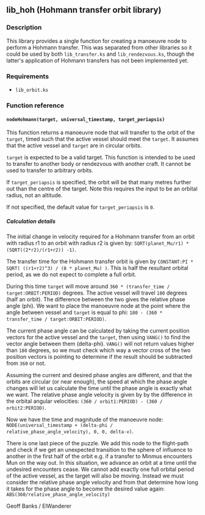 ## lib\_hoh (Hohmann transfer orbit library)

### Description

This library provides a single function for creating a manoeuvre node to perform a Hohmann transfer. This was separated from other libraries so it could be used by both `lib_transfer.ks` and `lib_rendezvous.ks`, though the latter's application of Hohmann transfers has not been implemented yet.

### Requirements

* `lib_orbit.ks`

### Function reference

#### `nodeHohmann(target, universal_timestamp, target_periapsis)`

This function returns a manoeuvre node that will transfer to the orbit of the `target`, timed such that the active vessel should meet the `target`. It assumes that the active vessel and `target` are in circular orbits.

`target` is expected to be a valid target. This function is intended to be used to transfer to another body or rendezvous with another craft. It cannot be used to transfer to arbitrary orbits.

If `target_periapsis` is specified, the orbit will be that many metres further out than the centre of the target. Note this requires the input to be an orbital radius, not an altitude.

If not specified, the default value for `target_periapsis` is `0`.

##### Calculation details

The initial change in velocity required for a Hohmann transfer from an orbit with radius r1 to an orbit with radius r2 is given by: `SQRT(planet_Mu/r1) * (SQRT((2*r2)/(r1+r2)) -1)`.

The transfer time for the Hohmann transfer orbit is given by `CONSTANT:PI * SQRT( ((r1+r2)^3) / (8 * planet_Mu) )`. This is half the resultant orbital period, as we do not expect to complete a full orbit.

During this time `target` will move around `360 * (transfer_time / target:ORBIT:PERIOD)` degrees. The active vessel will travel `180` degrees (half an orbit). The difference between the two gives the relative phase angle (phi). We want to place the manoeuvre node at the point where the angle between vessel and `target` is equal to phi: `180 - (360 * transfer_time / target:ORBIT:PERIOD)`.

The current phase angle can be calculated by taking the current position vectors for the active vessel and the `target`, then using `VANG()` to find the vector angle between them (delta-phi). `VANG()` will not return values higher than `180` degrees, so we must check which way a vector cross of the two position vectors is pointing to determine if the result should be subtracted from `360` or not.

Assuming the current and desired phase angles are different, and that the orbits are circular (or near enough), the speed at which the phase angle changes will let us calculate the time until the phase angle is exactly what we want. The relative phase angle velocity is given by by the difference in the orbital angular velocities: `(360 / orbit1:PERIOD) - (360 / orbit2:PERIOD)`.

Now we have the time and magnitude of the manoeuvre node: `NODE(universal_timestamp + (delta-phi / relative_phase_angle_velocity), 0, 0, delta-v)`.

There is one last piece of the puzzle. We add this node to the flight-path and check if we get an unexpected transition to the sphere of influence to another in the first half of the orbit e.g. if a transfer to Minmus encounters Mun on the way out. In this situation, we advance an orbit at a time until the undesired encounters cease. We cannot add exactly one full orbital period of the active vessel, as the target will also be moving. Instead we must consider the relative phase angle velocity and from that determine how long it takes for the phase angle to become the desired value again: `ABS(360/relative_phase_angle_velocity)`

Geoff Banks / ElWanderer

